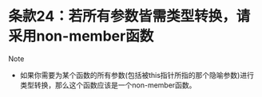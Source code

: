 # 条款24：若所有参数皆需类型转换，请采用non-member函数

> [!NOTE]
>
> - 如果你需要为某个函数的所有参数(包括被this指针所指的那个隐喻参数)进行类型转换，那么这个函数应该是一个non-member函数。
